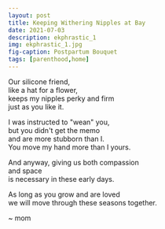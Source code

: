 ```yaml
---
layout: post
title: Keeping Withering Nipples at Bay
date: 2021-07-03
description: ekphrastic_1
img: ekphrastic_1.jpg
fig-caption: Postpartum Bouquet
tags: [parenthood,home]
---
```

Our silicone friend,    
like a hat for a flower,    
keeps my nipples perky and firm    
just as you like it.    
    
I was instructed to "wean" you,    
but you didn't get the memo    
and are more stubborn than I.    
You move my hand more than I yours.    
    
And anyway, giving us both compassion    
and space    
is necessary in these early days.    
    
As long as you grow and are loved    
we will move through these seasons together.   

~ mom